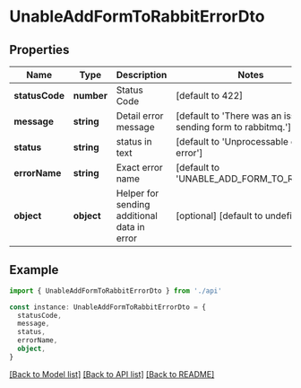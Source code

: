 # UnableAddFormToRabbitErrorDto

## Properties

| Name           | Type       | Description                                 | Notes                                                       |
| -------------- | ---------- | ------------------------------------------- | ----------------------------------------------------------- |
| **statusCode** | **number** | Status Code                                 | [default to 422]                                            |
| **message**    | **string** | Detail error message                        | [default to 'There was an issue sending form to rabbitmq.'] |
| **status**     | **string** | status in text                              | [default to 'Unprocessable entity error']                   |
| **errorName**  | **string** | Exact error name                            | [default to 'UNABLE_ADD_FORM_TO_RABBIT']                    |
| **object**     | **object** | Helper for sending additional data in error | [optional] [default to undefined]                           |

## Example

```typescript
import { UnableAddFormToRabbitErrorDto } from './api'

const instance: UnableAddFormToRabbitErrorDto = {
  statusCode,
  message,
  status,
  errorName,
  object,
}
```

[[Back to Model list]](../README.md#documentation-for-models) [[Back to API list]](../README.md#documentation-for-api-endpoints) [[Back to README]](../README.md)

